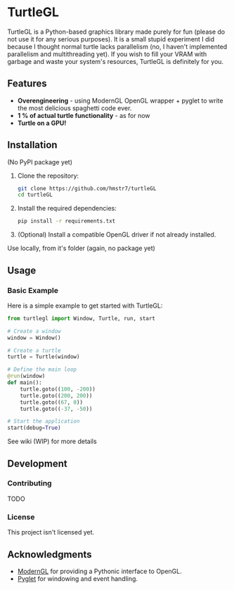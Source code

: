 # TurtleGL

TurtleGL is a Python-based graphics library made purely for fun (please do not use it for any serious purposes). It is a small stupid experiment I did because I thought normal turtle lacks parallelism (no, I haven't implemented parallelism and multithreading yet). If you wish to fill your VRAM with garbage and waste your system's resources, TurtleGL is definitely for you. 

## Features

- **Overengineering** - using ModernGL OpenGL wrapper + pyglet to write the most delicious spaghetti code ever.
- **1 % of actual turtle functionality** - as for now
- **Turtle on a GPU!** 

## Installation
(No PyPI package yet)

1. Clone the repository:
   ```bash
   git clone https://github.com/hmstr7/turtleGL
   cd turtleGL
   ```

2. Install the required dependencies:
   ```bash
   pip install -r requirements.txt
   ```   

3. (Optional) Install a compatible OpenGL driver if not already installed.

Use locally, from it's folder (again, no package yet)

## Usage

### Basic Example

Here is a simple example to get started with TurtleGL:

```python
from turtlegl import Window, Turtle, run, start

# Create a window
window = Window()

# Create a turtle
turtle = Turtle(window)

# Define the main loop
@run(window)
def main():
    turtle.goto((100, -200))
    turtle.goto((200, 200))
    turtle.goto((67, 0))
    turtle.goto((-37, -50))

# Start the application
start(debug=True)
```
See wiki (WIP) for more details

## Development

### Contributing

TODO

### License

This project isn't licensed yet. 

## Acknowledgments

- [ModernGL](https://github.com/moderngl/moderngl) for providing a Pythonic interface to OpenGL.
- [Pyglet](https://github.com/pyglet/pyglet) for windowing and event handling.

